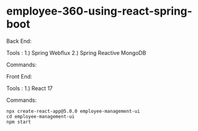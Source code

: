 # employee-360-using-react-spring-boot



Back End:

Tools :
	1.) Spring Webflux
	2.) Spring Reactive MongoDB

Commands:


Front End:

Tools :
	1.) React 17


Commands:

	npx create-react-app@5.0.0 employee-management-ui
	cd employee-management-ui
	npm start